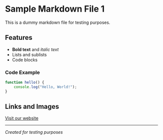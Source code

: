 # Sample Markdown File 1

This is a dummy markdown file for testing purposes.

## Features

- **Bold text** and *italic text*
- Lists and sublists
- Code blocks

### Code Example

```javascript
function hello() {
    console.log("Hello, World!");
}
```

## Links and Images

[Visit our website](https://example.com)

---

*Created for testing purposes*


